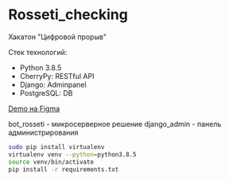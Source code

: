 # Rosseti_checking
Хакатон "Цифровой прорыв"

Стек технологий:
- Python 3.8.5
- CherryPy: RESTful API
- Django: Adminpanel
- PostgreSQL: DB

[Demo на Figma](https://clck.ru/RT3Zh)

bot_rosseti - микросерверное решение
django_admin - панель администрирования

```bash
sudo pip install virtualenv
virtualenv venv --python=python3.8.5
source venv/bin/activate
pip install -r requirements.txt
```
